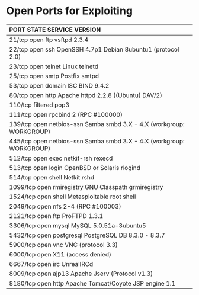 # Open Ports for Exploiting



| PORT     STATE    SERVICE     VERSION |
| :--- |
| 21/tcp   open     ftp         vsftpd 2.3.4 |
| 22/tcp   open     ssh         OpenSSH 4.7p1 Debian 8ubuntu1 \(protocol 2.0\) |
| 23/tcp   open     telnet      Linux telnetd |
| 25/tcp   open     smtp        Postfix smtpd |
| 53/tcp   open     domain      ISC BIND 9.4.2 |
| 80/tcp   open     http        Apache httpd 2.2.8 \(\(Ubuntu\) DAV/2\) |
| 110/tcp  filtered pop3 |
| 111/tcp  open     rpcbind     2 \(RPC \#100000\) |
| 139/tcp  open     netbios-ssn Samba smbd 3.X - 4.X \(workgroup: WORKGROUP\) |
| 445/tcp  open     netbios-ssn Samba smbd 3.X - 4.X \(workgroup: WORKGROUP\) |
| 512/tcp  open     exec        netkit-rsh rexecd |
| 513/tcp  open     login       OpenBSD or Solaris rlogind |
| 514/tcp  open     shell       Netkit rshd |
| 1099/tcp open     rmiregistry GNU Classpath grmiregistry |
| 1524/tcp open     shell       Metasploitable root shell |
| 2049/tcp open     nfs         2-4 \(RPC \#100003\) |
| 2121/tcp open     ftp         ProFTPD 1.3.1 |
| 3306/tcp open     mysql       MySQL 5.0.51a-3ubuntu5 |
| 5432/tcp open     postgresql  PostgreSQL DB 8.3.0 - 8.3.7 |
| 5900/tcp open     vnc         VNC \(protocol 3.3\) |
| 6000/tcp open     X11         \(access denied\) |
| 6667/tcp open     irc         UnrealIRCd |
| 8009/tcp open     ajp13       Apache Jserv \(Protocol v1.3\) |
| 8180/tcp open     http        Apache Tomcat/Coyote JSP engine 1.1 |


